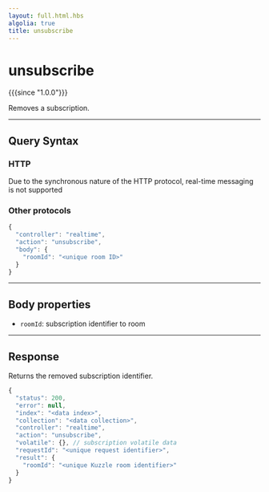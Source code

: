 ```yaml
---
layout: full.html.hbs
algolia: true
title: unsubscribe
---
```



# unsubscribe

{{{since "1.0.0"}}}

Removes a subscription.

---

## Query Syntax

### HTTP

Due to the synchronous nature of the HTTP protocol, real-time messaging is not supported

### Other protocols

```js
{
  "controller": "realtime",
  "action": "unsubscribe",
  "body": {
    "roomId": "<unique room ID>"
  }
}
```

---

## Body properties

* `roomId`: subscription identifier to room

---

## Response

Returns the removed subscription identifier.

```js
{
  "status": 200,
  "error": null,
  "index": "<data index>",
  "collection": "<data collection>",
  "controller": "realtime",
  "action": "unsubscribe",
  "volatile": {}, // subscription volatile data
  "requestId": "<unique request identifier>",
  "result": {
    "roomId": "<unique Kuzzle room identifier>"
  }
}
```
